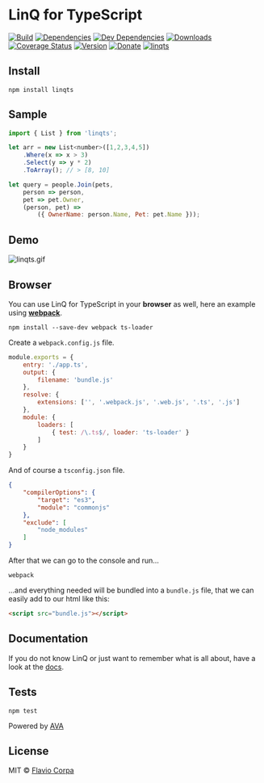 # LinQ for TypeScript

[![Build](https://img.shields.io/travis/kutyel/linq.ts/master.svg)](https://travis-ci.org/kutyel/linq.ts)
[![Dependencies](https://img.shields.io/david/kutyel/linq.ts.svg)](https://david-dm.org/kutyel/linq.ts)
[![Dev Dependencies](https://img.shields.io/david/dev/kutyel/linq.ts.svg)](https://david-dm.org/kutyel/linq.ts#info=devDependencies)
[![Downloads](https://img.shields.io/npm/dm/linqts.svg)](https://npmjs.com/packages/linqts)
[![Coverage Status](https://coveralls.io/repos/github/kutyel/linq.ts/badge.svg?branch=master)](https://coveralls.io/github/kutyel/linq.ts?branch=master)
[![Version](https://img.shields.io/npm/v/linqts.svg)](https://npmjs.com/packages/linqts)
[![Donate](https://img.shields.io/badge/donate-paypal-blue.svg)](https://paypal.me/flaviocorpa)
[![linqts](https://raw.githubusercontent.com/kutyel/linq/master/assets/linqts.png)](http://www.typescriptlang.org)

## Install

```
npm install linqts
```

## Sample

```javascript
import { List } from 'linqts';

let arr = new List<number>([1,2,3,4,5])
    .Where(x => x > 3)
    .Select(y => y * 2)
    .ToArray(); // > [8, 10]

let query = people.Join(pets,
    person => person,
    pet => pet.Owner,
    (person, pet) =>
        ({ OwnerName: person.Name, Pet: pet.Name }));
```

## Demo

![linqts.gif](https://raw.githubusercontent.com/kutyel/linq/master/assets/linqts.gif)

## Browser

You can use LinQ for TypeScript in your **browser** as well, here an example using [**webpack**](https://webpack.github.io/).

```
npm install --save-dev webpack ts-loader
```

Create a `webpack.config.js` file.

```javascript
module.exports = {
    entry: './app.ts',
    output: {
        filename: 'bundle.js'
    },
    resolve: {
        extensions: ['', '.webpack.js', '.web.js', '.ts', '.js']
    },
    module: {
        loaders: [
            { test: /\.ts$/, loader: 'ts-loader' }
        ]
    }
}

```

And of course a `tsconfig.json` file.

```json
{
    "compilerOptions": {
        "target": "es3",
        "module": "commonjs"
    },
    "exclude": [
        "node_modules"
    ]
}
```

After that we can go to the console and run...

```
webpack
```

...and everything needed will be bundled into a `bundle.js` file, that we can easily add to our html like this:

```html
<script src="bundle.js"></script>
```

## Documentation
If you do not know LinQ or just want to remember what is all about, have a look at the [docs](http://kutyel.github.io/linq.ts/docs/classes/list/index.html).

## Tests

```
npm test
```

Powered by [AVA](https://github.com/sindresorhus/ava)

## License

MIT © [Flavio Corpa](http://flaviocorpa.com)
